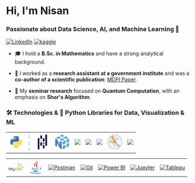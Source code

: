 
# Hi, I'm Nisan
### Passionate about Data Science, AI, and Machine Learning 💙

[![LinkedIn](https://img.shields.io/badge/LinkedIn-0A66C2?style=for-the-badge&logo=linkedin&logoColor=white)](https://linkedin.com/in/nisan-sher/)
[![kaggle](https://img.shields.io/badge/Kaggle-20BEFF?style=for-the-badge&logo=kaggle&logoColor=white)](https://www.kaggle.com/nisansher)

- 🎓 I hold a **B.Sc. in Mathematics** and have a strong analytical background.

- 🔬 I worked as a **research assistant at a government institute** and was a **co-author of a scientific publication**: [MDPI Paper](https://www.mdpi.com/1999-4915/14/10/2092).

- 📝 My **seminar research** focused on **Quantum Computation**, with an emphasis on **Shor's Algorithm**.

[//]: # (- 🚀 Currently, I’m transitioning into the **data science and analytics field**.)

### 🛠️ Technologies & 🐍 Python Libraries for Data, Visualization & ML
<table>
    <tr>
        <td align="center"><a href="https://www.python.org" target="_blank" rel="noreferrer" title="Python"><img src="https://raw.githubusercontent.com/devicons/devicon/master/icons/python/python-original.svg" alt="Python" width="40" height="40"/></a></td>
        <td>:<br>:<br>:</td>
        <td align="center"><a href="https://pandas.pydata.org/" target="_blank"><img src="https://raw.githubusercontent.com/devicons/devicon/master/icons/pandas/pandas-original.svg" width="40"/></a></td>
        <td align="center"><a href="https://numpy.org/" target="_blank"><img src="https://raw.githubusercontent.com/devicons/devicon/master/icons/numpy/numpy-original.svg" width="40"/></a></td>
        <td align="center"><a href="https://scipy.org/" target="_blank"><img src="https://upload.wikimedia.org/wikipedia/commons/b/b2/SCIPY_2.svg" width="40"/></td>
        <td align="center"><a href="https://scikit-learn.org/" target="_blank"><img src="https://upload.wikimedia.org/wikipedia/commons/0/05/Scikit_learn_logo_small.svg" width="40"/></a></td>
        <td align="center"><a href="https://xgboost.ai/" target="_blank"><img src="https://upload.wikimedia.org/wikipedia/commons/6/69/XGBoost_logo.png" width="40"/></a></td>
        <td align="center"><a href="https://matplotlib.org/" target="_blank"><img src="https://raw.githubusercontent.com/devicons/devicon/master/icons/matplotlib/matplotlib-original.svg" width="40"/></a></td>
        <td align="center"><a href="https://seaborn.pydata.org/" target="_blank"><img src="https://seaborn.pydata.org/_images/logo-mark-lightbg.svg" width="40"/></a></td>
    </tr>
</table>
<table>
    <tr>
        <td align="center"><a href="https://www.mysql.com/" target="_blank" rel="noreferrer" title="MySQL">
        <img src="https://raw.githubusercontent.com/devicons/devicon/master/icons/mysql/mysql-original-wordmark.svg" alt="MySQL" width="40" height="40"/>
    </a></td>
        <td align="center"><a href="https://www.java.com" target="_blank" rel="noreferrer" title="Java">
        <img src="https://raw.githubusercontent.com/devicons/devicon/master/icons/java/java-original.svg" alt="java" width="40" height="40"/>
    </a></td>
<td align="center"><a href="https://postman.com" target="_blank" rel="noreferrer" title="Postman">
        <img src="https://upload.wikimedia.org/wikipedia/commons/c/c2/Postman_%28software%29.png" alt="Postman" width="110" height="30" style="padding: 0px;"/>
    </a></td>
<td align="center"><a href="https://git-scm.com/" target="_blank" rel="noreferrer" title="Git">
        <img src="https://www.vectorlogo.zone/logos/git-scm/git-scm-icon.svg" alt="Git" width="40" height="40"/>
    </a></td>
<td align="center"><a href="https://powerbi.microsoft.com/" target="_blank" rel="noreferrer" title="Power BI">
        <img src="https://upload.wikimedia.org/wikipedia/commons/c/cf/New_Power_BI_Logo.svg" alt="Power BI" width="40" height="40"/>
    </a></td>
<td align="center">
    <a href="https://jupyter.org" target="_blank" rel="noreferrer" title="Jupyter">
        <img src="https://upload.wikimedia.org/wikipedia/commons/thumb/3/38/Jupyter_logo.svg/1200px-Jupyter_logo.svg.png" alt="Jupyter" width="40" height="40"/>
    </a>
</td>
<td align="center"><a href="https://www.tableau.com/" target="_blank" rel="noreferrer" title="Tableau">
        <img src="https://upload.wikimedia.org/wikipedia/commons/4/4b/Tableau_Logo.png" alt="Tableau" width="110" height="30" style="padding: 0px;"/>
    </a></td>
</tr>
</table>
<!--
**nisanMan/nisanMan** is a ✨ _special_ ✨ repository because its `README.md` (this file) appears on your GitHub profile.

Here are some ideas to get you started:

- 🔭 I’m currently working on ...
- 🌱 I’m currently learning ...
- 👯 I’m looking to collaborate on ...
- 🤔 I’m looking for help with ...
- 💬 Ask me about ...
- 📫 How to reach me: ...
- 😄 Pronouns: ...
- ⚡ Fun fact: ...
-->
